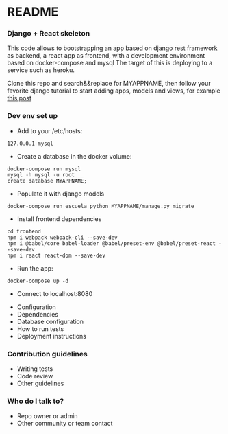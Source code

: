 # README #

### Django + React skeleton ###

This code allows to bootstrapping an app based on django rest framework as backend, a react app as frontend, with a development environment based on docker-compose and mysql
The target of this is deploying to a service such as heroku.

Clone this repo and search&&replace for MYAPPNAME, then follow your favorite django tutorial to start adding apps, models and views, for example [this post](https://www.valentinog.com/blog/drf/)

### Dev env set up ###

- Add to your /etc/hosts:
```
127.0.0.1 mysql
```
- Create a database in the docker volume:
```
docker-compose run mysql
mysql -h mysql -u root
create database MYAPPNAME;
```
- Populate it with django models
```
docker-compose run escuela python MYAPPNAME/manage.py migrate
```
- Install frontend dependencies
```
cd frontend
npm i webpack webpack-cli --save-dev
npm i @babel/core babel-loader @babel/preset-env @babel/preset-react --save-dev
npm i react react-dom --save-dev
```
- Run the app:
```
docker-compose up -d
```

- Connect to localhost:8080


* Configuration
* Dependencies
* Database configuration
* How to run tests
* Deployment instructions

### Contribution guidelines ###

* Writing tests
* Code review
* Other guidelines

### Who do I talk to? ###

* Repo owner or admin
* Other community or team contact
